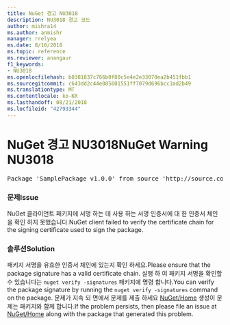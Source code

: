 ```yaml
---
title: NuGet 경고 NU3018
description: NU3018 경고 코드
author: mishra14
ms.author: anmishr
manager: rrelyea
ms.date: 8/16/2018
ms.topic: reference
ms.reviewer: anangaur
f1_keywords:
- NU3018
ms.openlocfilehash: b8381837c766b0f80c5e4e2e33070ea2b451fbb1
ms.sourcegitcommit: c643dd2c44e085601551ff7079d696bcc3ad2b49
ms.translationtype: MT
ms.contentlocale: ko-KR
ms.lasthandoff: 08/21/2018
ms.locfileid: "42793344"
---
```

# <a name="nuget-warning-nu3018"></a><span data-ttu-id="c718a-103">NuGet 경고 NU3018</span><span class="sxs-lookup"><span data-stu-id="c718a-103">NuGet Warning NU3018</span></span>

<pre>Package 'SamplePackage v1.0.0' from source 'http://source.com/index.json': The primary signature found a chain building issue: A certificate chain processed, but terminated in a root certificate which is not trusted by the trust provider.</pre>

### <a name="issue"></a><span data-ttu-id="c718a-104">문제</span><span class="sxs-lookup"><span data-stu-id="c718a-104">Issue</span></span>

<span data-ttu-id="c718a-105">NuGet 클라이언트 패키지에 서명 하는 데 사용 하는 서명 인증서에 대 한 인증서 체인을 확인 하지 못했습니다.</span><span class="sxs-lookup"><span data-stu-id="c718a-105">NuGet client failed to verify the certificate chain for the signing certificate used to sign the package.</span></span>


### <a name="solution"></a><span data-ttu-id="c718a-106">솔루션</span><span class="sxs-lookup"><span data-stu-id="c718a-106">Solution</span></span>

<span data-ttu-id="c718a-107">패키지 서명을 유효한 인증서 체인에 있는지 확인 하세요.</span><span class="sxs-lookup"><span data-stu-id="c718a-107">Please ensure that the package signature has a valid certificate chain.</span></span> <span data-ttu-id="c718a-108">실행 하 여 패키지 서명을 확인할 수 있습니다는 `nuget verify -signatures` 패키지에 명령 합니다.</span><span class="sxs-lookup"><span data-stu-id="c718a-108">You can verify the package signature by running the `nuget verify -signatures` command on the package.</span></span> <span data-ttu-id="c718a-109">문제가 지속 되 면에서 문제를 제출 하세요 [NuGet/Home](https://github.com/NuGet/Home/issues) 생성이 문제는 패키지와 함께 합니다.</span><span class="sxs-lookup"><span data-stu-id="c718a-109">If the problem persists, then please file an issue at [NuGet/Home](https://github.com/NuGet/Home/issues) along with the package that generated this problem.</span></span>


